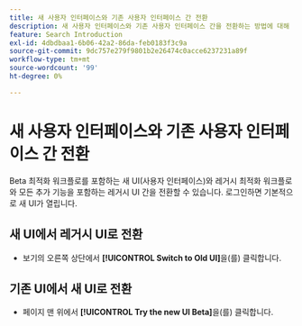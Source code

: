 ```yaml
---
title: 새 사용자 인터페이스와 기존 사용자 인터페이스 간 전환
description: 새 사용자 인터페이스와 기존 사용자 인터페이스 간을 전환하는 방법에 대해 알아봅니다.
feature: Search Introduction
exl-id: 4dbdbaa1-6b06-42a2-86da-feb0183f3c9a
source-git-commit: 9dc757e279f9801b2e26474c0acce6237231a89f
workflow-type: tm+mt
source-wordcount: '99'
ht-degree: 0%

---
```


# 새 사용자 인터페이스와 기존 사용자 인터페이스 간 전환

<!-- CHANGING ICONS/location/wording WITH GA. Need to update text in /help/search-social-commerce/getting-started/ui-switch.md file and delete this one. -->

<!--
You can switch between the new user interface (UI), which includes the default optimization workflow, and the legacy UI, which includes the legacy optimization workflow and all additional features. The new UI opens by default when you log in.

## Switch from the new UI to the legacy UI

* In the toolbar above the data table, click ![Switch to Old UI](/help/search-social-commerce/assets/switch-to-old-ui.png "Switch to Old UI")**[!UICONTROL Switch to Old UI]**.

## Switch from the legacy UI to the new UI

* In the upper right of any page, click **[!UICONTROL Switch to New UI]**.

 -->

<!-- default --> Beta 최적화 워크플로를 포함하는 새 UI(사용자 인터페이스)와 레거시 최적화 워크플로와 모든 추가 기능을 포함하는 레거시 UI 간을 전환할 수 있습니다. 로그인하면 기본적으로 새 UI가 열립니다.

## 새 UI에서 레거시 UI로 전환

* 보기의 오른쪽 상단에서 **[!UICONTROL Switch to Old UI]**&#x200B;을(를) 클릭합니다.

## 기존 UI에서 새 UI로 전환

* 페이지 맨 위에서 **[!UICONTROL Try the new UI Beta]**&#x200B;을(를) 클릭합니다.

<!--
>[!MORELIKETHIS]
>
>* [How the user interface is organized](user-interface.md)
-->

